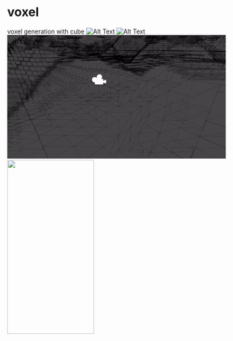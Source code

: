 # voxel
 voxel generation with cube
![Alt Text](https://cdn.discordapp.com/attachments/899739016256176149/1152641010564870235/image.png?width=400&height=300)
![Alt Text](https://github.com/SourbeJ/Voxel/blob/main/Assets/ViewGif/ezgif-1-625de2410a.gif?raw=true&width=400&height=300)
![Alt Text](https://github.com/SourbeJ/Voxel/blob/main/Assets/ViewGif/ezgif-1-e3e4dc8f5b.gif?raw=true&width=400&height=300)
<img src="https://camo.githubusercontent.com/331400aee821efda2e36ee9b3bc8bce93b975109/68747470733a2f2f6779617a6f2e636f6d2f65623563353734316236613961313663363932313730613431613439633835382e706e67" alt="" data-canonical-src="https://github.com/SourbeJ/Voxel/blob/main/Assets/ViewGif/ezgif-1-625de2410a.gif?raw=true" width="200" height="400" />

